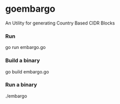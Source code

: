 # goembargo
An Utility for generating Country Based CIDR Blocks 

### Run 
go run embargo.go

### Build a binary 
go build embargo.go

### Run a binary
./embargo

